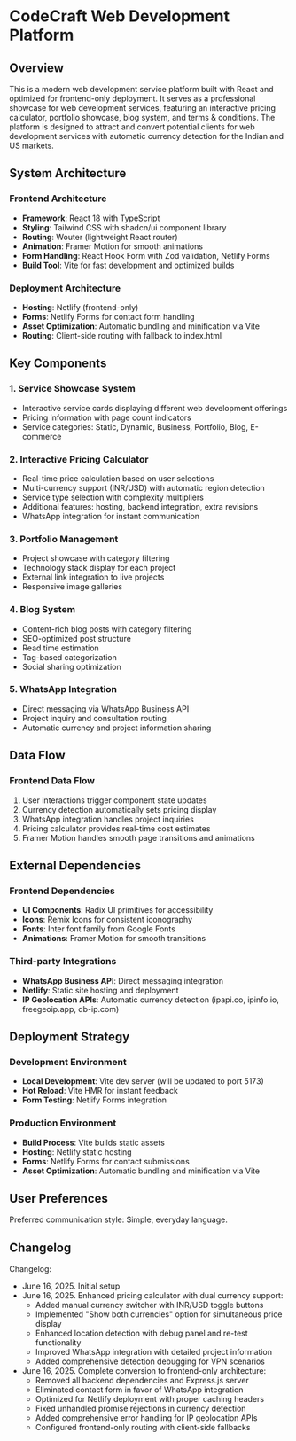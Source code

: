 # CodeCraft Web Development Platform

## Overview

This is a modern web development service platform built with React and optimized for frontend-only deployment. It serves as a professional showcase for web development services, featuring an interactive pricing calculator, portfolio showcase, blog system, and terms & conditions. The platform is designed to attract and convert potential clients for web development services with automatic currency detection for the Indian and US markets.

## System Architecture

### Frontend Architecture
- **Framework**: React 18 with TypeScript
- **Styling**: Tailwind CSS with shadcn/ui component library
- **Routing**: Wouter (lightweight React router)
- **Animation**: Framer Motion for smooth animations
- **Form Handling**: React Hook Form with Zod validation, Netlify Forms
- **Build Tool**: Vite for fast development and optimized builds

### Deployment Architecture
- **Hosting**: Netlify (frontend-only)
- **Forms**: Netlify Forms for contact form handling
- **Asset Optimization**: Automatic bundling and minification via Vite
- **Routing**: Client-side routing with fallback to index.html

## Key Components

### 1. Service Showcase System
- Interactive service cards displaying different web development offerings
- Pricing information with page count indicators
- Service categories: Static, Dynamic, Business, Portfolio, Blog, E-commerce

### 2. Interactive Pricing Calculator
- Real-time price calculation based on user selections
- Multi-currency support (INR/USD) with automatic region detection
- Service type selection with complexity multipliers
- Additional features: hosting, backend integration, extra revisions
- WhatsApp integration for instant communication

### 3. Portfolio Management
- Project showcase with category filtering
- Technology stack display for each project
- External link integration to live projects
- Responsive image galleries

### 4. Blog System
- Content-rich blog posts with category filtering
- SEO-optimized post structure
- Read time estimation
- Tag-based categorization
- Social sharing optimization

### 5. WhatsApp Integration
- Direct messaging via WhatsApp Business API
- Project inquiry and consultation routing
- Automatic currency and project information sharing

## Data Flow

### Frontend Data Flow
1. User interactions trigger component state updates
2. Currency detection automatically sets pricing display
3. WhatsApp integration handles project inquiries
4. Pricing calculator provides real-time cost estimates
5. Framer Motion handles smooth page transitions and animations

## External Dependencies

### Frontend Dependencies
- **UI Components**: Radix UI primitives for accessibility
- **Icons**: Remix Icons for consistent iconography
- **Fonts**: Inter font family from Google Fonts
- **Animations**: Framer Motion for smooth transitions

### Third-party Integrations
- **WhatsApp Business API**: Direct messaging integration
- **Netlify**: Static site hosting and deployment
- **IP Geolocation APIs**: Automatic currency detection (ipapi.co, ipinfo.io, freegeoip.app, db-ip.com)

## Deployment Strategy

### Development Environment
- **Local Development**: Vite dev server (will be updated to port 5173)
- **Hot Reload**: Vite HMR for instant feedback
- **Form Testing**: Netlify Forms integration

### Production Environment
- **Build Process**: Vite builds static assets
- **Hosting**: Netlify static hosting
- **Forms**: Netlify Forms for contact submissions
- **Asset Optimization**: Automatic bundling and minification via Vite

## User Preferences

Preferred communication style: Simple, everyday language.

## Changelog

Changelog:
- June 16, 2025. Initial setup
- June 16, 2025. Enhanced pricing calculator with dual currency support:
  - Added manual currency switcher with INR/USD toggle buttons
  - Implemented "Show both currencies" option for simultaneous price display
  - Enhanced location detection with debug panel and re-test functionality
  - Improved WhatsApp integration with detailed project information
  - Added comprehensive detection debugging for VPN scenarios
- June 16, 2025. Complete conversion to frontend-only architecture:
  - Removed all backend dependencies and Express.js server
  - Eliminated contact form in favor of WhatsApp integration
  - Optimized for Netlify deployment with proper caching headers
  - Fixed unhandled promise rejections in currency detection
  - Added comprehensive error handling for IP geolocation APIs
  - Configured frontend-only routing with client-side fallbacks